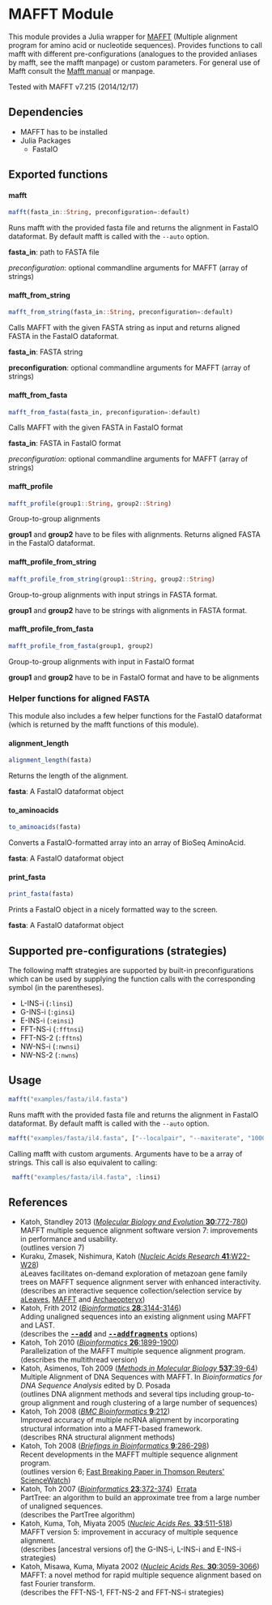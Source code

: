 # MAFFT Module

This module provides a Julia wrapper for [MAFFT](http://mafft.cbrc.jp/alignment/software/) (Multiple alignment program for amino acid or nucleotide sequences).
Provides functions to call mafft with different pre-configurations (analogues to the provided anliases by mafft, see the mafft manpage) or custom parameters.
For general use of Mafft consult the [Mafft manual](http://mafft.cbrc.jp/alignment/software/manual/manual.html) or manpage.

Tested with MAFFT v7.215 (2014/12/17)

## Dependencies

  * MAFFT has to be installed
  * Julia Packages
    * FastaIO

## Exported functions

#### mafft

```julia
mafft(fasta_in::String, preconfiguration=:default)
```

Runs mafft with the provided fasta file and returns the alignment in FastaIO dataformat. By default mafft is called with the `--auto` option.

**fasta_in**: path to FASTA file

*preconfiguration*: optional commandline arguments for MAFFT (array of strings)

#### mafft_from_string

```julia
mafft_from_string(fasta_in::String, preconfiguration=:default)
```

Calls MAFFT with the given FASTA string as input and returns aligned FASTA in the FastaIO dataformat. 

**fasta_in**: FASTA string

**preconfiguration**: optional commandline arguments for MAFFT (array of strings) 

#### mafft_from_fasta

```julia
mafft_from_fasta(fasta_in, preconfiguration=:default)
```

Calls MAFFT with the given FASTA in FastaIO format

**fasta_in**: FASTA in FastaIO format

*preconfiguration*: optional commandline arguments for MAFFT (array of strings)

#### mafft_profile

```julia
mafft_profile(group1::String, group2::String)
```
Group-to-group alignments

**group1** and **group2** have to be files with alignments. Returns aligned FASTA in the FastaIO dataformat.

#### mafft_profile_from_string

```julia
mafft_profile_from_string(group1::String, group2::String)
```
Group-to-group alignments with input strings in FASTA format.
 
 **group1** and **group2** have to be strings with alignments in FASTA format.
 
#### mafft_profile_from_fasta
 
```julia
mafft_profile_from_fasta(group1, group2)
```

Group-to-group alignments with input in FastaIO format

**group1** and **group2** have to be in FastaIO format and have to be alignments

### Helper functions for aligned FASTA
This module also includes a few helper functions for the FastaIO dataformat (which is returned by the mafft functions of this module).

#### alignment_length

```julia
alignment_length(fasta)
```
Returns the length of the alignment.

**fasta**: A FastaIO dataformat object

#### to_aminoacids

```julia
to_aminoacids(fasta)
```
Converts a FastaIO-formatted array into an array of BioSeq AminoAcid.

**fasta**: A FastaIO dataformat object

#### print_fasta

```julia
print_fasta(fasta)
```
Prints a FastaIO object in a nicely formatted way to the screen.

**fasta**: A FastaIO dataformat object

## Supported pre-configurations (strategies)

The following mafft strategies are supported by built-in preconfigurations which can be used by supplying the function calls with the corresponding symbol (in the parentheses). 

  * L-INS-i (``:linsi``)
  * G-INS-i (``:ginsi``)
  * E-INS-i (``:einsi``)
  * FFT-NS-i (``:fftnsi``)
  * FFT-NS-2 (``:fftns``)
  * NW-NS-i (``:nwnsi``)
  * NW-NS-2 (``:nwns``)

## Usage

```julia
mafft("examples/fasta/il4.fasta")
```

Runs mafft with the provided fasta file and returns the alignment in FastaIO dataformat. By default mafft is called with the `--auto` option.


```julia
mafft("examples/fasta/il4.fasta", ["--localpair", "--maxiterate", "1000"])
```

Calling mafft with custom arguments. Arguments have to be a array of strings. This call is also equivalent to calling:

```julia
 mafft("examples/fasta/il4.fasta", :linsi)
```

## References
<ul>
<li>
Katoh, Standley 2013
(<a href="http://mbe.oxfordjournals.org/content/30/4/772"><i>Molecular Biology and Evolution</i> <b>30</b>:772-780</a>)
<br>
MAFFT multiple sequence alignment software version 7: improvements in performance and usability.
<br>
(outlines version 7)
<li>
Kuraku, Zmasek, Nishimura, Katoh 
(<a href="http://nar.oxfordjournals.org/content/41/W1/W22.abstract"><i>Nucleic Acids Research</i> <b>41</b>:W22-W28</a>)
<br>
aLeaves facilitates on-demand exploration of metazoan gene family trees on MAFFT sequence alignment server with enhanced interactivity.
<br>
(describes an interactive sequence collection/selection service by <a href="http://aleaves.cdb.riken.jp/" target="_blank" onClick="_gaq.push(['_trackEvent', 'aleaves', 'link', 'server']);">aLeaves</a>, <a href="../server/">MAFFT</a> and <a href="../server/gotoaptx.html" target="_blank">Archaeopteryx</a>)
<li>
Katoh, Frith 2012
(<a href="http://bioinformatics.oxfordjournals.org/content/28/23/3144"><i>Bioinformatics</i> <b>28</b>:3144-3146</a>)
<br>
Adding unaligned sequences into an existing alignment using MAFFT and LAST.
<br>
(describes the <a href="addsequences.html"><tt><b>--add</b></tt></a> and <a href="addsequences.html#fragments"><tt><b>--addfragments</b></tt></a> options)
<li>
Katoh, Toh 2010
(<a href="http://bioinformatics.oxfordjournals.org/cgi/content/abstract/26/15/1899"><i>Bioinformatics</i> <b>26</b>:1899-1900</a>)
<br>
Parallelization of the MAFFT multiple sequence alignment program.
<br>
(describes the multithread version)
<li>
Katoh, Asimenos, Toh 2009
(<a href="http://www.springerlink.com/content/h273273566336n74/"><i>Methods in Molecular Biology</i> <b>537</b>:39-64</a>)
<br>Multiple Alignment of DNA Sequences with MAFFT. In <i>Bioinformatics for DNA Sequence Analysis</i> edited by D. Posada
<br>(outlines DNA alignment methods and several tips including group-to-group alignment and rough clustering of a large number of sequences)
<li>
Katoh, Toh 2008
(<a href="http://www.biomedcentral.com/1471-2105/9/212"><i>BMC Bioinformatics</i> <b>9</b>:212</a>)
<br>Improved accuracy of multiple ncRNA alignment by incorporating structural information into a MAFFT-based framework.
<br>(describes RNA structural alignment methods)
<li>
Katoh, Toh 2008
(<a href="http://bib.oxfordjournals.org/cgi/content/abstract/9/4/286"><i>Briefings in Bioinformatics</i> <b>9</b>:286-298</a>)
<br>Recent developments in the MAFFT multiple sequence alignment program.
<br>(outlines version 6;
<a href="http://sciencewatch.com/dr/fbp/2009/09octfbp/09octfbpKato/">Fast Breaking Paper in Thomson Reuters' ScienceWatch</a>)
<li>
Katoh, Toh 2007
(<a href="http://bioinformatics.oxfordjournals.org/cgi/content/abstract/23/3/372"><i>Bioinformatics</i> <b>23</b>:372-374</a>)&nbsp; <a href="errata.html"><span class="redc00">Errata</span></a>
<br>
PartTree: an algorithm to build an approximate tree from a large number of unaligned sequences.
<br>
(describes the PartTree algorithm)
<li>
Katoh, Kuma, Toh, Miyata 2005
(<a href="http://nar.oupjournals.org/cgi/content/abstract/33/2/511"><i>Nucleic Acids Res.</i> <b>33</b>:511-518</a>)
<br>
MAFFT version 5: improvement in accuracy of multiple sequence alignment.
<br>
(describes [ancestral versions of] the G-INS-i, L-INS-i and E-INS-i strategies)
<li>
Katoh, Misawa, Kuma, Miyata 2002
(<a href="http://nar.oupjournals.org/cgi/content/abstract/30/14/3059"><i>Nucleic Acids Res.</i> <b>30</b>:3059-3066</a>)
<br>MAFFT: a novel method for rapid multiple sequence alignment based on
fast Fourier transform.
<br>
(describes the FFT-NS-1, FFT-NS-2 and FFT-NS-i strategies)
</ul>
